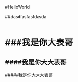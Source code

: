#HelloWorld

<table>
##dasdfasfasfdasda
</table>

###我是你大表哥
===================
####我是你大大表哥
-------------------
#####我是你大大大表哥
